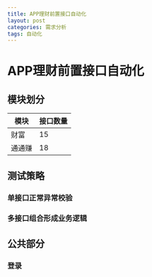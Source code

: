 ```yaml
---
title: APP理财前置接口自动化
layout: post
categories: 需求分析
tags: 自动化
---
```


# APP理财前置接口自动化
## 模块划分
模块|接口数量  
-------------|-------------  
财富      	 | 15  
通通赚    	 | 18  

## 测试策略
### 单接口正常异常校验
### 多接口组合形成业务逻辑
## 公共部分
### 登录